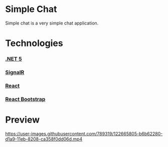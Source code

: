 # Simple Chat

Simple chat is a very simple chat application.

# Technologies

### [.NET 5](https://dotnet.microsoft.com/)
### [SignalR](https://dotnet.microsoft.com/apps/aspnet/signalr)
### [React](https://reactjs.org/)
### [React Bootstrap](https://react-bootstrap.github.io/)

# Preview


https://user-images.githubusercontent.com/789319/122665805-b6b62280-d1a9-11eb-8208-ca358f0dd06d.mp4

